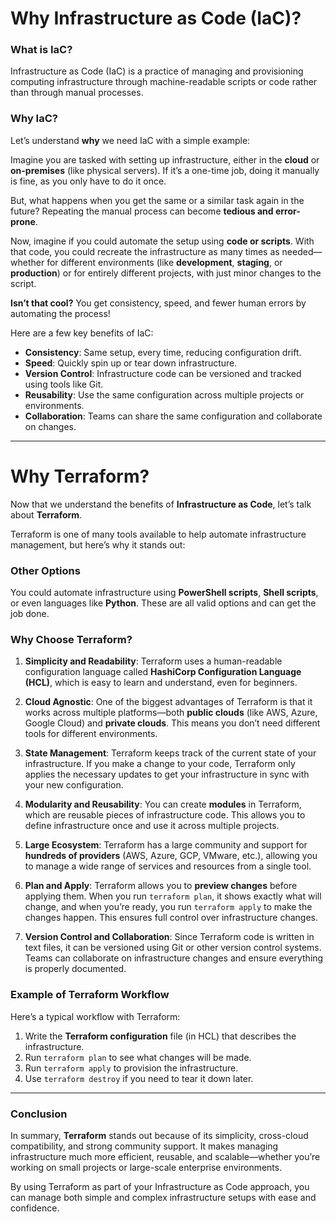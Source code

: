 

# Why Infrastructure as Code (IaC)?

### What is IaC?
Infrastructure as Code (IaC) is a practice of managing and provisioning computing infrastructure through machine-readable scripts or code rather than through manual processes.

### Why IaC?

Let’s understand **why** we need IaC with a simple example:

Imagine you are tasked with setting up infrastructure, either in the **cloud** or **on-premises** (like physical servers). If it’s a one-time job, doing it manually is fine, as you only have to do it once.

But, what happens when you get the same or a similar task again in the future? Repeating the manual process can become **tedious and error-prone**.

Now, imagine if you could automate the setup using **code or scripts**. With that code, you could recreate the infrastructure as many times as needed—whether for different environments (like **development**, **staging**, or **production**) or for entirely different projects, with just minor changes to the script.

**Isn’t that cool?** You get consistency, speed, and fewer human errors by automating the process!

Here are a few key benefits of IaC:
- **Consistency**: Same setup, every time, reducing configuration drift.
- **Speed**: Quickly spin up or tear down infrastructure.
- **Version Control**: Infrastructure code can be versioned and tracked using tools like Git.
- **Reusability**: Use the same configuration across multiple projects or environments.
- **Collaboration**: Teams can share the same configuration and collaborate on changes.

---

# Why Terraform?

Now that we understand the benefits of **Infrastructure as Code**, let’s talk about **Terraform**.

Terraform is one of many tools available to help automate infrastructure management, but here’s why it stands out:

### Other Options
You could automate infrastructure using **PowerShell scripts**, **Shell scripts**, or even languages like **Python**. These are all valid options and can get the job done.

### Why Choose Terraform?
1. **Simplicity and Readability**: Terraform uses a human-readable configuration language called **HashiCorp Configuration Language (HCL)**, which is easy to learn and understand, even for beginners.
   
2. **Cloud Agnostic**: One of the biggest advantages of Terraform is that it works across multiple platforms—both **public clouds** (like AWS, Azure, Google Cloud) and **private clouds**. This means you don’t need different tools for different environments.

3. **State Management**: Terraform keeps track of the current state of your infrastructure. If you make a change to your code, Terraform only applies the necessary updates to get your infrastructure in sync with your new configuration.

4. **Modularity and Reusability**: You can create **modules** in Terraform, which are reusable pieces of infrastructure code. This allows you to define infrastructure once and use it across multiple projects.

5. **Large Ecosystem**: Terraform has a large community and support for **hundreds of providers** (AWS, Azure, GCP, VMware, etc.), allowing you to manage a wide range of services and resources from a single tool.

6. **Plan and Apply**: Terraform allows you to **preview changes** before applying them. When you run `terraform plan`, it shows exactly what will change, and when you’re ready, you run `terraform apply` to make the changes happen. This ensures full control over infrastructure changes.

7. **Version Control and Collaboration**: Since Terraform code is written in text files, it can be versioned using Git or other version control systems. Teams can collaborate on infrastructure changes and ensure everything is properly documented.

### Example of Terraform Workflow
Here’s a typical workflow with Terraform:
1. Write the **Terraform configuration** file (in HCL) that describes the infrastructure.
2. Run `terraform plan` to see what changes will be made.
3. Run `terraform apply` to provision the infrastructure.
4. Use `terraform destroy` if you need to tear it down later.

---

### Conclusion

In summary, **Terraform** stands out because of its simplicity, cross-cloud compatibility, and strong community support. It makes managing infrastructure much more efficient, reusable, and scalable—whether you’re working on small projects or large-scale enterprise environments.

By using Terraform as part of your Infrastructure as Code approach, you can manage both simple and complex infrastructure setups with ease and confidence.

